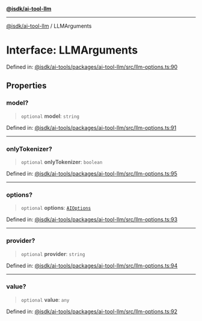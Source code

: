 [**@isdk/ai-tool-llm**](../README.md)

***

[@isdk/ai-tool-llm](../globals.md) / LLMArguments

# Interface: LLMArguments

Defined in: [@isdk/ai-tools/packages/ai-tool-llm/src/llm-options.ts:90](https://github.com/isdk/ai-tool-llm.js/blob/0117bca14260d3af76fa17e1e8bf1508a2762ab9/src/llm-options.ts#L90)

## Properties

### model?

> `optional` **model**: `string`

Defined in: [@isdk/ai-tools/packages/ai-tool-llm/src/llm-options.ts:91](https://github.com/isdk/ai-tool-llm.js/blob/0117bca14260d3af76fa17e1e8bf1508a2762ab9/src/llm-options.ts#L91)

***

### onlyTokenizer?

> `optional` **onlyTokenizer**: `boolean`

Defined in: [@isdk/ai-tools/packages/ai-tool-llm/src/llm-options.ts:95](https://github.com/isdk/ai-tool-llm.js/blob/0117bca14260d3af76fa17e1e8bf1508a2762ab9/src/llm-options.ts#L95)

***

### options?

> `optional` **options**: [`AIOptions`](AIOptions.md)

Defined in: [@isdk/ai-tools/packages/ai-tool-llm/src/llm-options.ts:93](https://github.com/isdk/ai-tool-llm.js/blob/0117bca14260d3af76fa17e1e8bf1508a2762ab9/src/llm-options.ts#L93)

***

### provider?

> `optional` **provider**: `string`

Defined in: [@isdk/ai-tools/packages/ai-tool-llm/src/llm-options.ts:94](https://github.com/isdk/ai-tool-llm.js/blob/0117bca14260d3af76fa17e1e8bf1508a2762ab9/src/llm-options.ts#L94)

***

### value?

> `optional` **value**: `any`

Defined in: [@isdk/ai-tools/packages/ai-tool-llm/src/llm-options.ts:92](https://github.com/isdk/ai-tool-llm.js/blob/0117bca14260d3af76fa17e1e8bf1508a2762ab9/src/llm-options.ts#L92)
